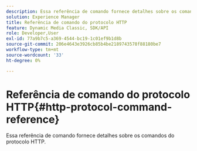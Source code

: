 ```yaml
---
description: Essa referência de comando fornece detalhes sobre os comandos do protocolo HTTP.
solution: Experience Manager
title: Referência de comando do protocolo HTTP
feature: Dynamic Media Classic, SDK/API
role: Developer,User
exl-id: 77a9b7c5-a369-4544-bc19-1c01ef9b1d8b
source-git-commit: 206e4643e3926cb85b4be2189743578f88180be7
workflow-type: tm+mt
source-wordcount: '33'
ht-degree: 0%

---
```


# Referência de comando do protocolo HTTP{#http-protocol-command-reference}

Essa referência de comando fornece detalhes sobre os comandos do protocolo HTTP.
